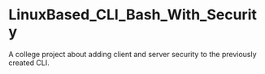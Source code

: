 # LinuxBased_CLI_Bash_With_Security
A college project about adding client and server security to the previously created CLI.
